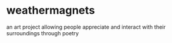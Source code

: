 # weathermagnets
an art project allowing people appreciate and interact with their surroundings through poetry
